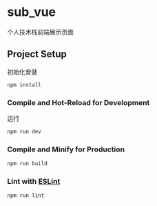 # sub_vue

个人技术栈前端展示页面

## Project Setup
初始化安装
```sh
npm install
```

### Compile and Hot-Reload for Development
运行
```sh
npm run dev
```

### Compile and Minify for Production

```sh
npm run build
```

### Lint with [ESLint](https://eslint.org/)

```sh
npm run lint
```
